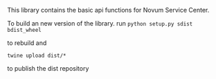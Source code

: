 This library contains the basic api functions for Novum Service Center. 


To build an new version of the library.
run
`python setup.py sdist bdist_wheel`

 to rebuild and 

`twine upload dist/*`

to publish the dist repository